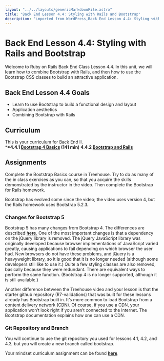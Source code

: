 ```yaml
---
layout: "../../layouts/genericMarkdownFile.astro"
title: "Back End Lesson 4.4: Styling with Rails and Bootstrap"
description: "imported from WordPress,Back End Lesson 4.4: Styling with Rails and Bootstrap"
---
```


# Back End Lesson 4.4: Styling with Rails and Bootstrap

Welcome to Ruby on Rails Back End Class Lesson 4.4\. In this unit, we will learn how to combine Bootstrap with Rails, and then how to use the Bootstrap CSS classes to build an attractive application.

## Back End Lesson 4.4 Goals

- Learn to use Bootstrap to build a functional design and layout
- Application aesthetics
- Combining Bootstrap with Rails

## Curriculum

This is your curriculum for Back End II.  
\***\*4.4.1 [Bootstrap 4 Basics](https://teamtreehouse.com/library/bootstrap-4-basics-2) (141 min)**
**4.4.2 [Bootstrap and Rails](https://learn.codethedream.org/styling-your-rails-7-application-with-bootstrap/)**

## Assignments

Complete the Bootstrap Basics course in Treehouse. Try to do as many of the in class exercises as you can, so that you acquire the skills demonstrated by the instructor in the video. Then complete the Bootstrap for Rails homework.

Bootstrap has evolved some since the video; the video uses version 4, but the Rails homework uses Bootstrap 5.2.3.

### Changes for Bootstrap 5

Bootstrap 5 has many changes from Bootstrap 4\. The differences are described **[here.](https://getbootstrap.com/docs/5.0/migration/)** One of the most important changes is that a dependency on the jQuery library is removed. The jQuery JavaScript library was originally developed because browser implementations of JavaScript varied greatly, causing applications to fail depending on which browser the user had. New browsers do not have these problems, and jQuery is a heavyweight library, so it is good that it is no longer needed (although some developers still like to use it.) Quite a few styling classes are also removed, basically because they were redundant. There are equivalent ways to perform the same function. (Bootstrap 4 is no longer supported, although it is still available.)

Another difference between the Treehouse video and your lesson is that the starter github repository (R7-validations) that was built for these lessons already has Bootstrap built in. It’s more common to load Bootstrap from a content delivery network (CDN). Of course, if you use a CDN, your application won’t look right if you aren’t connected to the Internet. The Bootstrap documentation explains how one can use a CDN.

### Git Repository and Branch

You will continue to use the git repository you used for lessons 4.1, 4.2, and 4.3, but you will create a new branch called bootstrap.

Your mindset curriculum assignment can be found **[here](https://learn.codethedream.org/mindset-curriculum-imposter-syndrome/)**.
